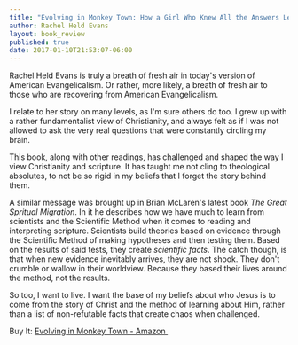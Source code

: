```yaml
---
title: "Evolving in Monkey Town: How a Girl Who Knew All the Answers Learned to Ask the Questions"
author: Rachel Held Evans
layout: book_review
published: true
date: 2017-01-10T21:53:07-06:00
---
```


Rachel Held Evans is truly a breath of fresh air in today's version of American Evangelicalism. Or rather, more likely, a breath of fresh air to those who are recovering from American Evangelicalism.

I relate to her story on many levels, as I'm sure others do too. I grew up with a rather fundamentalist view of Christianity, and always felt as if I was not allowed to ask the very real questions that were constantly circling my brain.

This book, along with other readings, has challenged and shaped the way I view Christianity and scripture. It has taught me not cling to theological absolutes, to not be so rigid in my beliefs that I forget the story behind them.

A similar message was brought up in Brian McLaren's latest book *The Great Spritual Migration*. In it he describes how we have much to learn from scientists and the Scientific Method when it comes to reading and interpreting scripture. Scientists build theories based on evidence through the Scientific Method of making hypotheses and then testing them. Based on the results of said tests, they create *scientific facts*. The catch though, is that when new evidence inevitably arrives, they are not shook. They don't crumble or wallow in their worldview. Because they based their lives around the method, not the results. 

So too, I want to live. I want the base of my beliefs about who Jesus is to come from the story of Christ and the method of learning about Him, rather than a list of non-refutable facts that create chaos when challenged.


<div class="mt5 mb4">
  <span class="db ttu tracked-mega silver">Buy It:</span>
  <a 
    class="f6 link dim br2 ba ph3 pv2 mb2 dib blue"
    target="_blank" href="https://www.amazon.com/gp/product/0310293995/ref=as_li_tl?ie=UTF8&camp=1789&creative=9325&creativeASIN=0310293995&linkCode=as2&tag=tywayne-20&linkId=388d4582d69d63a52178a4b105ecf77f">
    Evolving in Monkey Town - Amazon
  </a>
  <img src="//ir-na.amazon-adsystem.com/e/ir?t=tywayne-20&l=am2&o=1&a=0310293995" width="1" height="1" border="0" alt="" style="border:none !important; margin:0px !important;" />
</div>
